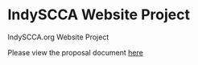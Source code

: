 # IndySCCA Website Project
IndySCCA.org Website Project

Please view the proposal document [here](https://github.com/burnsy1882/IndySCCA/blob/main/Project%20Proposal.pdf)
